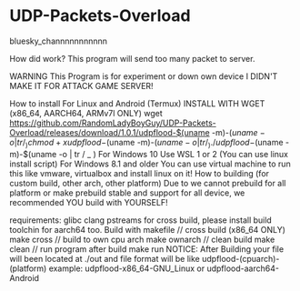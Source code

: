 # UDP-Packets-Overload
bluesky_channnnnnnnnnn


How did work?
This program will send too many packet to server.

WARNING
This Program is for experiment or down own device I DIDN'T MAKE IT FOR ATTACK GAME SERVER!

How to install
For Linux and Android (Termux)
INSTALL WITH WGET (x86_64, AARCH64, ARMv7l ONLY)
wget https://github.com/RandomLadyBoyGuy/UDP-Packets-Overload/releases/download/1.0.1/udpflood-$(uname -m)-$(uname -o | tr / _ ) 
chmod +x udpflood-$(uname -m)-$(uname -o | tr / _ ) 
./udpflood-$(uname -m)-$(uname -o | tr / _ ) 
For Windows 10 Use WSL 1 or 2 (You can use linux install script)
For Windows 8.1 and older You can use virtual machine to run this like vmware, virtualbox and install linux on it!
How to building (for custom build, other arch, other platform)
Due to we cannot prebuild for all platform or make prebuild stable and support for all device, we recommended YOU build with YOURSELF!

requirements: glibc clang pstreams
for cross build, please install build toolchin for aarch64 too.
Build with makefile
// cross build (x86_64 ONLY)
make cross
// build to own cpu arch
make ownarch
// clean build
make clean
// run program after build
make run
NOTICE: After Building your file will been located at ./out and file format will be like udpflood-(cpuarch)-(platform) example: udpflood-x86_64-GNU_Linux or udpflood-aarch64-Android
